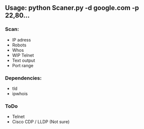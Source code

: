 ## Usage: python Scaner.py -d google.com -p 22,80...

### Scan:
* IP adress
* Robots
* Whos
* WIP Telnet
* Text output
* Port range

### Dependencies:
* tld
* ipwhois

### ToDo
* Telnet
* Cisco CDP / LLDP (Not sure)
